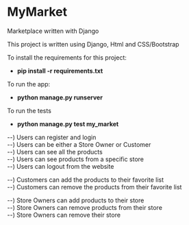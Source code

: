 # MyMarket
Marketplace written with Django  

This project is written using Django, Html and CSS/Bootstrap  

To install the requirements for this project:
* __pip install -r requirements.txt__

To run the app:
* __python manage.py runserver__  

To run the tests
* __python manage.py test my_market__

--) Users can register and login  
--) Users can be either a Store Owner or Customer  
--) Users can see all the products  
--) Users can see products from a specific store  
--) Users can logout from the website  

--) Customers can add the products to their favorite list   
--) Customers can remove the products from their favorite list  

--) Store Owners can add products to their store  
--) Store Owners can remove products from their store  
--) Store Owners can remove their store   
